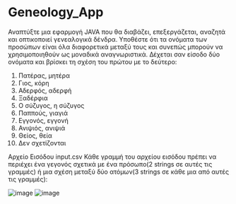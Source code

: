 # Geneology_App
Αναπτύξτε μια εφαρμογή JAVA που θα διαβάζει, επεξεργάζεται, αναζητά και οπτικοποιεί γενεαλογικά δένδρα. Υποθέστε ότι τα ονόματα των προσώπων είναι όλα διαφορετικά μεταξύ τους και συνεπώς μπορούν να χρησιμοποιηθούν ως μοναδικά αναγνωριστικά.
Δέχεται σαν είσοδο δύο ονόματα και βρίσκει τη σχέση του πρώτου με το δεύτερο:
1.	Πατέρας, μητέρα
2.	Γιος, κόρη
3.	Αδερφός, αδερφή
4.	Ξαδέρφια
5.	Ο σύζυγος, η σύζυγος
6.	Παππούς, γιαγιά
7.	Εγγονός, εγγονή
8.	Ανιψιός, ανιψιά
9.	Θείος, θεία
10.	Δεν σχετίζονται

Αρχείο Εισόδου input.csv
Κάθε γραμμή του αρχείου εισόδου πρέπει να περιέχει ένα γεγονός σχετικά με ένα πρόσωπο(2 strings σε αυτές τις γραμμές) ή μια σχέση μεταξύ δύο ατόμων(3 strings σε κάθε μια από αυτές τις γραμμές):

![image](https://github.com/filegeiasou/Geneology_App/assets/49124547/b4bff621-a4e5-4e82-91fe-66b9404f0bb7)
![image](https://github.com/filegeiasou/Geneology_App/assets/49124547/67f94fd8-3b9c-4343-b1d7-7854246b7792)
